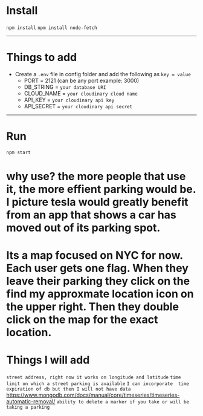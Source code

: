 # Install

`npm install`
`npm install node-fetch`

---

# Things to add

- Create a `.env` file in config folder and add the following as `key = value`
  - PORT = 2121 (can be any port example: 3000)
  - DB_STRING = `your database URI`
  - CLOUD_NAME = `your cloudinary cloud name`
  - API_KEY = `your cloudinary api key`
  - API_SECRET = `your cloudinary api secret`
 
---

# Run

`npm start`
# why use? the more people that use it, the more effient parking would be. I picture tesla would greatly benefit from an app that shows a car has moved out of its parking spot.
# Its a map focused on NYC for now. Each user gets one flag. When they leave their parking they click on the find my approxmate location icon on the upper right. Then they double click on the map for the exact location. 

# Things I will add
`street address, right now it works on longitude and latitude`
`time limit on which a street parking is available`
`I can incorporate  time expiration of db but then I will not have data`
https://www.mongodb.com/docs/manual/core/timeseries/timeseries-automatic-removal/
`ability to delete a marker if you take or will be taking a parking`



